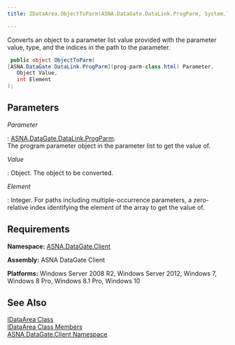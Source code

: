 ```yaml
---
title: IDataArea.ObjectToParm(ASNA.DataGate.DataLink.ProgParm, System.Type, integer)

---
```


Converts an object to a parameter list value provided with the parameter value, type, and the indices in the path to the parameter.

```cs
 public object ObjectToParm(
[ASNA.DataGate.DataLink.ProgParm](prog-parm-class.html) Parameter,
   Object Value,
   int Element
);
```

## Parameters



 *Parameter* 

: [ASNA.DataGate.DataLink.ProgParm](prog-parm-class.html).  
						The program parameter object in the parameter list to get the value of.

 *Value* 

: 			Object.  The object to be converted. 

 *Element* 

: 					Integer. For paths including multiple-occurrence parameters, a zero-relative 
											index identifying the element of the array to get the value of. 


## Requirements

**Namespace:** [ASNA.DataGate.Client](datagate-client-namespace.html) 

**Assembly:** ASNA DataGate Client

**Platforms:** Windows Server 2008 R2, Windows Server 2012, Windows 7, Windows 8 Pro, Windows 8.1 Pro, Windows 10
## See Also


[IDataArea Class](idataarea-class.html)
      <br />
[IDataArea Class Members](dcsIDataAreaMembers.html)
      <br />
[ASNA.DataGate.Client Namespace](datagate-client-namespace.html)

